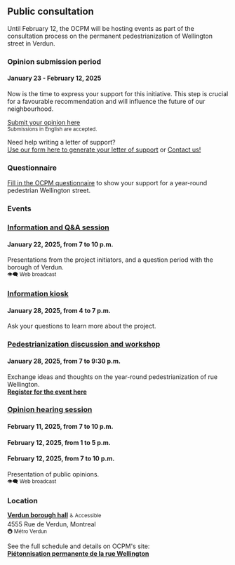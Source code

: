 ## Public consultation

Until February 12, the OCPM will be hosting events as part of the consultation process on the permanent pedestrianization of Wellington street in Verdun.

### Opinion submission period

#### January 23 - February 12, 2025

Now is the time to express your support for this initiative.
This step is crucial for a favourable recommendation and will influence the future of our neighbourhood.

<a class="button" href="https://ocpm.qc.ca/fr/wellington/inscription" target="_blank">Submit your opinion here</a>  
<small>Submissions in English are accepted.</small>    

Need help writing a letter of support?   
[Use our form here to generate your letter of support](/en/write-a-letter) or 
[Contact us!](mailto:allo@lawellpietonne.com?subject=Letter%20of%20support)

### Questionnaire

<a href="https://www.surveymonkey.com/r/6PBBZWX" target="_blank">Fill in the OCPM questionnaire</a> to show your support for a year-round pedestrian Wellington street. 

<h3 style="margin-block-end: 0.5em;">Events</h3>  

### <a href="https://ocpm.qc.ca/fr/wellington#:~:text=2025-,S%C3%A9ance,questions%2Dr%C3%A9ponses" target="_blank" rel="noopeners">Information and Q&A session</a>

#### January 22, 2025, from 7 to 10 p.m.

Presentations from the project initiators, and a question period with the borough of Verdun.  
<small>👁️‍🗨️ Web broadcast</small>

### <a href="https://ocpm.qc.ca/fr/wellington#:~:text=Kiosque%20d'information" target="_blank" rel="noopeners">Information kiosk</a>

#### January 28, 2025, from 4 to 7 p.m.

Ask your questions to learn more about the project.

### <a href="https://ocpm.qc.ca/fr/wellington#:~:text=Atelier%2Ddiscussion%20sur%20la%20pi%C3%A9tonnisation" target="_blank" rel="noopeners">Pedestrianization discussion and workshop</a>

#### January 28, 2025, from 7 to 9:30 p.m.

Exchange ideas and thoughts on the year-round pedestrianization of rue Wellington.  
<strong><a href="https://www.eventbrite.ca/e/atelier-collaboratif-pietonnisation-permanente-de-la-rue-wellington-tickets-1119897636979?aff=oddtdtcreator" target="_blank">Register for the event here</a></strong>

### <a href="https://ocpm.qc.ca/fr/wellington#:~:text=S%C3%A9ance%20d'audition%20des%20opinions" target="_blank" rel="noopeners">Opinion hearing session</a>

#### February 11, 2025, from 7 to 10 p.m.

#### February 12, 2025, from 1 to 5 p.m.

#### February 12, 2025, from 7 to 10 p.m.

Presentation of public opinions.  
<small>👁️‍🗨️ Web broadcast</small>

<h3 style="margin-block-end: 0.5em;">Location</h3>

**[Verdun borough hall](https://maps.app.goo.gl/zbKSuApg6Sc211Fv6)** <small>♿️ Accessible</small>  
4555 Rue de Verdun, Montreal  
<small>🚇 Métro Verdun</small>  

See the full schedule and details on OCPM's site:  
<strong><a href="https://ocpm.qc.ca/fr/wellington" target="_blank">Piétonnisation permanente de la rue Wellington</a></strong>

